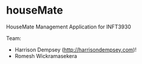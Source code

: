 houseMate
=========

HouseMate Management Application for INFT3930

Team:

- Harrison Dempsey (http://harrisondempsey.com)!
- Romesh Wickramasekera
